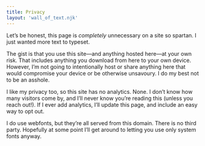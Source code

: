 ```yaml
---
title: Privacy
layout: 'wall_of_text.njk'
---
```


Let’s be honest, this page is <em>completely</em> unnecessary on a site so spartan. I just wanted more text to typeset.

The gist is that you use this site—and anything hosted here—at your own risk. That includes anything you download from here to your own device. However, I’m not going to intentionally host or share anything here that would compromise your device or be otherwise unsavoury. I do my best not to be an asshole.

I like my privacy too, so this site has no analytics. None. I don’t know how many visitors come by, and I’ll never know you’re reading this (unless you reach out!). If I ever add analytics, I’ll update this page, and include an easy way to opt out.

I do use webfonts, but they’re all served from this domain. There is no third party. Hopefully at some point I’ll get around to letting you use only system fonts anyway.
